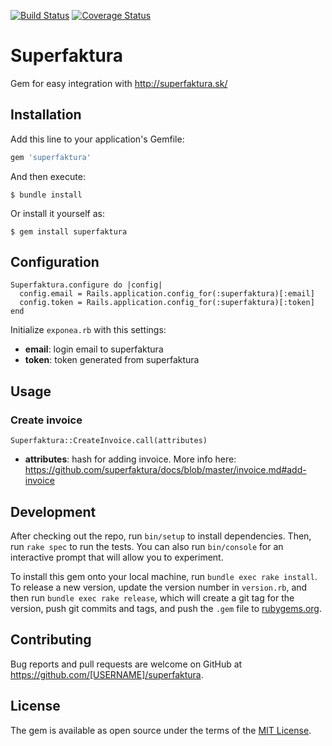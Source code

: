 [![Build Status](https://travis-ci.com/lubosch/superfaktura.svg?branch=master)](https://travis-ci.com/lubosch/superfaktura)
[![Coverage Status](https://codecov.io/gh/lubosch/superfaktura/branch/master/graph/badge.svg)](https://codecov.io/gh/lubosch/superfaktura)
# Superfaktura

Gem for easy integration with http://superfaktura.sk/

## Installation

Add this line to your application's Gemfile:

```ruby
gem 'superfaktura'
```

And then execute:

    $ bundle install

Or install it yourself as:

    $ gem install superfaktura

## Configuration

```
Superfaktura.configure do |config|
  config.email = Rails.application.config_for(:superfaktura)[:email]
  config.token = Rails.application.config_for(:superfaktura)[:token]
end
```

Initialize `exponea.rb` with this settings:
- **email**: login email to superfaktura
- **token**: token generated from superfaktura

## Usage

### Create invoice
```
Superfaktura::CreateInvoice.call(attributes)
```
- **attributes**: hash for adding invoice. More info here: https://github.com/superfaktura/docs/blob/master/invoice.md#add-invoice

## Development

After checking out the repo, run `bin/setup` to install dependencies. Then, run `rake spec` to run the tests. You can also run `bin/console` for an interactive prompt that will allow you to experiment.

To install this gem onto your local machine, run `bundle exec rake install`. To release a new version, update the version number in `version.rb`, and then run `bundle exec rake release`, which will create a git tag for the version, push git commits and tags, and push the `.gem` file to [rubygems.org](https://rubygems.org).

## Contributing

Bug reports and pull requests are welcome on GitHub at https://github.com/[USERNAME]/superfaktura.


## License

The gem is available as open source under the terms of the [MIT License](https://opensource.org/licenses/MIT).
